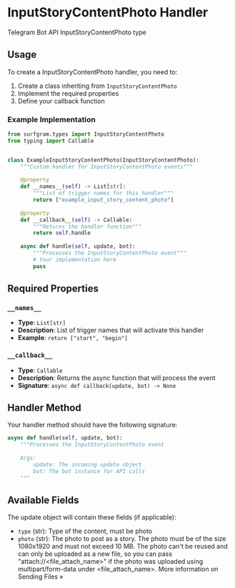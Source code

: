 # InputStoryContentPhoto Handler

Telegram Bot API InputStoryContentPhoto type

## Usage

To create a InputStoryContentPhoto handler, you need to:

1. Create a class inheriting from `InputStoryContentPhoto`
2. Implement the required properties
3. Define your callback function

### Example Implementation

```python
from surfgram.types import InputStoryContentPhoto
from typing import Callable


class ExampleInputStoryContentPhoto(InputStoryContentPhoto):
    """Custom handler for InputStoryContentPhoto events"""
    
    @property
    def __names__(self) -> List[str]:
        """List of trigger names for this handler"""
        return ["example_input_story_content_photo"]
    
    @property
    def __callback__(self) -> Callable:
        """Returns the handler function"""
        return self.handle
    
    async def handle(self, update, bot):
        """Processes the InputStoryContentPhoto event"""
        # Your implementation here
        pass
```

## Required Properties

### `__names__`
- **Type**: `List[str]`
- **Description**: List of trigger names that will activate this handler
- **Example**: `return ["start", "begin"]`

### `__callback__`
- **Type**: `Callable`
- **Description**: Returns the async function that will process the event
- **Signature**: `async def callback(update, bot) -> None`

## Handler Method

Your handler method should have the following signature:

```python
async def handle(self, update, bot):
    """Processes the InputStoryContentPhoto event
    
    Args:
        update: The incoming update object
        bot: The bot instance for API calls
    """
```

## Available Fields

The update object will contain these fields (if applicable):

- `type` (str): Type of the content, must be photo
- `photo` (str): The photo to post as a story. The photo must be of the size 1080x1920 and must not exceed 10 MB. The photo can't be reused and can only be uploaded as a new file, so you can pass "attach://<file_attach_name>" if the photo was uploaded using multipart/form-data under <file_attach_name>. More information on Sending Files »
